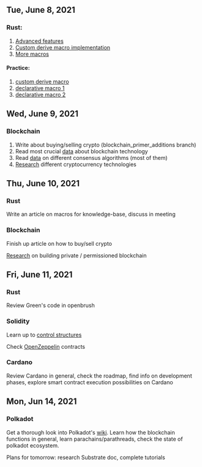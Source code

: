 ## Tue, June 8, 2021

### Rust:
1. [Advanced features](https://doc.rust-lang.org/book/ch19-00-advanced-features.html)
2. [Custom derive macro implementation](https://github.com/VargSupercolony/custom_derive)
3. [More macros](https://danielkeep.github.io/tlborm/book/mbe-README.html)

 #### Practice: 
1. [custom derive macro](https://github.com/VargSupercolony/custom_derive)
2. [declarative macro 1](https://github.com/armyhaylenko/supermarket/blob/c2496e39de56c71f532e2df97f4b53093dc8659f/backend/src/handlers/mod.rs#L89)
3. [declarative macro 2](https://github.com/armyhaylenko/supermarket/blob/c2496e39de56c71f532e2df97f4b53093dc8659f/backend/src/db/shop.rs#L19)

## Wed, June 9, 2021

### Blockchain

1. Write about buying/selling crypto (blockchain_primer_additions branch)
2. Read most crucial [data](../../blockchain-generic/README.md) about blockchain technology
3. Read [data](https://academy.binance.com/en/articles/what-is-a-blockchain-consensus-algorithm)
   on different consensus algorithms (most of them)
4. [Research](https://academy.binance.com/en/articles?page=1&tags=blockchain) different cryptocurrency technologies 

## Thu, June 10, 2021

### Rust

Write an article on macros for knowledge-base, discuss in meeting

### Blockchain

Finish up article on how to buy/sell crypto

[Research](https://mlsdev.com/blog/156-how-to-build-your-own-blockchain-architecture)
on building private / permissioned blockchain

## Fri, June 11, 2021

### Rust

Review Green's code in openbrush

### Solidity

Learn up to 
[control structures](https://docs.soliditylang.org/en/v0.8.5/control-structures.html)

Check [OpenZeppelin](https://docs.openzeppelin.com/contracts/4.x/) contracts

### Cardano

Review Cardano in general, check the roadmap, find info on development phases,
explore smart contract execution possibilities on Cardano

## Mon, Jun 14, 2021

### Polkadot

Get a thorough look into Polkadot's [wiki](https://wiki.polkadot.network/docs/en/learn-launch).
Learn how the blockchain functions in general, learn parachains/parathreads,
check the state of polkadot ecosystem.

Plans for tomorrow: research Substrate doc, complete tutorials
